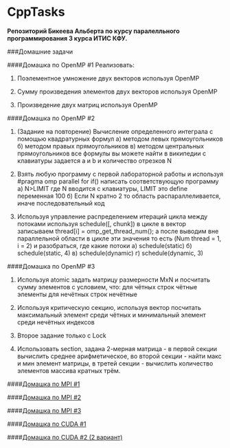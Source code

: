 CppTasks
========

__Репозиторий Бикеева Альберта по курсу паралелльного программирования 3 курса ИТИС КФУ.__


###Домашние задачи

####Домашка по OpenMP #1
Реализовать:
1. Поэлементное умножение двух векторов используя OpenMP

2. Сумму произведения элементов двух векторов используя OpenMP

3. Произведение двух матриц используя OpenMP


####Домашка по OpenMP #2
1) (Задание на повторение) Вычисление определенного интеграла c помощью квадратурных формул
а) методом левых прямоугольников
б) методом правых прямоугольников
в) методом центральных прямоугольников
все формулы вы можете найти в википедии
с клавиатуры задается a и b и количество отрезков N

2) Взять любую программу с первой лабораторной работы
и используя #pragma omp parallel for if() написать соответствующую программу
а) N>LIMIT где N вводится с клавиатуры, LIMIT это define переменная 100
б) Если N кратно 2 то область распараллеливается, иначе последовательный код

3) Используя управление распределением итераций цикла между потоками
используя schedule(<type>[, chunk])
в цикле в вектор записываем thread[i] = omp_get_thread_num();
а после выводим вне параллельной области в цикле эти значения то есть (Num thread = 1, i = 2)
и разобраться, где какие потоки 
а) schedule(static)
б) schedule(static, 4)
в) schedule(dynamic)
г) schedule(dynamic, 3)


####Домашка по OpenMP #3
1) Используя atomic задать матрицу размерности MxN и посчитать сумму элементов с условием, что: для чётных строк чётные элементы для нечётных строк нечётные

2) Используя критическую секцию, используя вектор посчитать максимальный элемент среди чётных и минимальный элемент среди нечётных индексов

3) Второе задание только с Lock

4) Использовать section, задана 2-мерная матрица - в первой секции вычислить среднее арифметическое, во второй секции - найти макс и мин элемент матрицы, в третей секции - вычислить количество элементов массива кратных трём.


####[Домашка по MPI #1](https://vk.com/doc76751256_335069851?hash=bba6aceb1075333853&dl=c9e52cf030550148ce)



####[Домашка по MPI #2](https://vk.com/doc76751256_336872924?hash=b5059ddee93753c596&dl=443262336fb357a915)


####[Домашка по MPI #3](https://vk.com/doc76751256_338642283?hash=d4be39846049b2f705&dl=ac865985bb21029686)


####[Домашка по CUDA #1](https://docviewer.yandex.ru/?url=ya-disk-public%3A%2F%2FKHApa3Eyfet%2BObY5zH8BivKcao8nKy0hQgOCJQJklQ0%3D&archive-path=%2F%2Fcuda%2FP1Cuda.pdf&name=cuda.rar%2F%2FP1Cuda.pdf&c=552f8b54f559)


####[Домашка по CUDA #2 (2 вариант)](https://docviewer.yandex.ru/?url=ya-disk-public%3A%2F%2FU6Jz5VYEiTzRWfOVcyoZz6xuyGsYr3hL1lfJiKyxMDM%3D&archive-path=%2F%2Fcuda2%2FCUDA_Practic2.pdf&name=cuda2.rar%2F%2FCUDA_Practic2.pdf&c=552f8ad599a2)